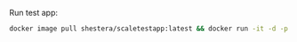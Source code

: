 Run test app:

```bash
docker image pull shestera/scaletestapp:latest && docker run -it -d -p 8080:8080 shestera/scaletestapp:latest
```